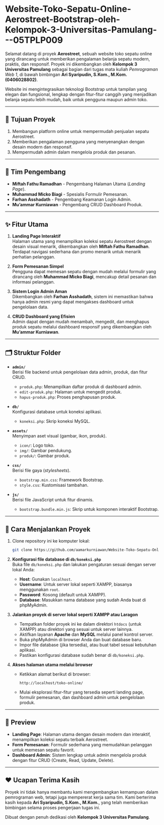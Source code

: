 # Website-Toko-Sepatu-Online-Aerostreet-Bootstrap-oleh-Kelompok-3-Universitas-Pamulang---05TPLP009
Selamat datang di proyek **Aerostreet**, sebuah website toko sepatu online yang dirancang untuk memberikan pengalaman belanja sepatu modern, praktis, dan responsif. Proyek ini dikembangkan oleh **Kelompok 3 Universitas Pamulang** sebagai bagian dari tugas mata kuliah *Pemrograman Web 1*, di bawah bimbingan **Ari Syaripudin, S.Kom., M.Kom. (0406028802)**.

Website ini mengintegrasikan teknologi Bootstrap untuk tampilan yang elegan dan fungsional, lengkap dengan fitur-fitur canggih yang menjadikan belanja sepatu lebih mudah, baik untuk pengguna maupun admin toko.

---

## 🎯 Tujuan Proyek
1. Membangun platform online untuk mempermudah penjualan sepatu Aerostreet.
2. Memberikan pengalaman pengguna yang menyenangkan dengan desain modern dan responsif.
3. Mempermudah admin dalam mengelola produk dan pesanan.

---

## 👥 Tim Pengembang
- **Miftah Fathu Ramadhan** - Pengembang Halaman Utama (*Landing Page*).
- **Muhammad Micko Biagi** - Spesialis Formulir Pemesanan.
- **Farhan Asshadath** - Pengembang Keamanan Login Admin.
- **Mu’ammar Kurniawan** - Pengembang CRUD Dashboard Produk.

---

## ✨ Fitur Utama
1. **Landing Page Interaktif**  
   Halaman utama yang menampilkan koleksi sepatu Aerostreet dengan desain visual menarik, dikembangkan oleh **Miftah Fathu Ramadhan**. Terdapat navigasi sederhana dan promo menarik untuk menarik perhatian pelanggan.

2. **Form Pemesanan Simpel**  
   Pengguna dapat memesan sepatu dengan mudah melalui formulir yang dirancang oleh **Muhammad Micko Biagi**, mencakup detail pesanan dan informasi pelanggan.

3. **Sistem Login Admin Aman**  
   Dikembangkan oleh **Farhan Asshadath**, sistem ini memastikan bahwa hanya admin resmi yang dapat mengakses dashboard untuk pengelolaan data.

4. **CRUD Dashboard yang Efisien**  
   Admin dapat dengan mudah menambah, mengedit, dan menghapus produk sepatu melalui dashboard responsif yang dikembangkan oleh **Mu’ammar Kurniawan**.

---

## 🗂 Struktur Folder
- **`admin/`**  
  Berisi file backend untuk pengelolaan data admin, produk, dan fitur CRUD.
  - `produk.php`: Menampilkan daftar produk di dashboard admin.
  - `edit-produk.php`: Halaman untuk mengedit produk.
  - `hapus-produk.php`: Proses penghapusan produk.

- **`db/`**  
  Konfigurasi database untuk koneksi aplikasi.
  - `koneksi.php`: Skrip koneksi MySQL.

- **`assets/`**  
  Menyimpan aset visual (gambar, ikon, produk).
  - `icon/`: Logo toko.
  - `img/`: Gambar pendukung.
  - `produk/`: Gambar produk.

- **`css/`**  
  Berisi file gaya (*stylesheets*).
  - `bootstrap.min.css`: Framework Bootstrap.
  - `style.css`: Kustomisasi tambahan.

- **`js/`**  
  Berisi file JavaScript untuk fitur dinamis.
  - `bootstrap.bundle.min.js`: Skrip untuk komponen interaktif Bootstrap.

---

## 📜 Cara Menjalankan Proyek
1. Clone repository ini ke komputer lokal:  
   ```bash
   git clone https://github.com/aamarkurniawan/Website-Toko-Sepatu-Online-Aerostreet-Bootstrap-oleh-Kelompok-3-Universitas-Pamulang---05TPLP009.git

2. **Konfigurasi file database di `db/koneksi.php`**  
   Buka file `db/koneksi.php` dan lakukan pengaturan sesuai dengan server lokal Anda:
   - **Host**: Gunakan `localhost`.
   - **Username**: Untuk server lokal seperti XAMPP, biasanya menggunakan `root`.
   - **Password**: Kosong (default untuk XAMPP).
   - **Database**: Masukkan nama database yang sudah Anda buat di phpMyAdmin.

3. **Jalankan proyek di server lokal seperti XAMPP atau Laragon**  
   - Tempatkan folder proyek ini ke dalam direktori `htdocs` (untuk XAMPP) atau direktori yang sesuai untuk server lainnya.  
   - Aktifkan layanan **Apache** dan **MySQL** melalui panel kontrol server.  
   - Buka phpMyAdmin di browser Anda dan buat database baru.  
   - Impor file database (jika tersedia), atau buat tabel sesuai kebutuhan aplikasi.  
   - Pastikan konfigurasi database sudah benar di `db/koneksi.php`.

4. **Akses halaman utama melalui browser**  
   - Ketikkan alamat berikut di browser:  
     ```
     http://localhost/toko-online/
     ```
   - Mulai eksplorasi fitur-fitur yang tersedia seperti landing page, formulir pemesanan, dan dashboard admin untuk pengelolaan produk.

---

## 🎥 Preview
- **Landing Page**: Halaman utama dengan desain modern dan interaktif, menampilkan koleksi sepatu terbaik Aerostreet.  
- **Form Pemesanan**: Formulir sederhana yang memudahkan pelanggan untuk memesan sepatu favorit.  
- **Dashboard Admin**: Sistem lengkap untuk admin mengelola produk dengan fitur CRUD (Create, Read, Update, Delete).

---

## ❤️ Ucapan Terima Kasih
Proyek ini tidak hanya membantu kami mengembangkan kemampuan dalam pemrograman web, tetapi juga mempererat kerja sama tim. Kami berterima kasih kepada **Ari Syaripudin, S.Kom., M.Kom.**, yang telah memberikan bimbingan selama proses pengerjaan tugas ini.

Dibuat dengan penuh dedikasi oleh **Kelompok 3 Universitas Pamulang**.
